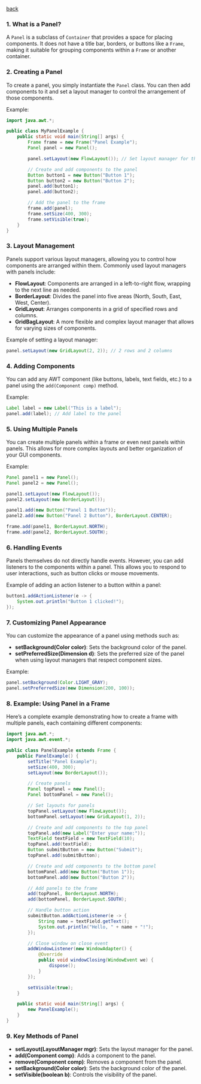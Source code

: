 [back](main.md)

### 1. **What is a Panel?**
A `Panel` is a subclass of `Container` that provides a space for placing components. It does not have a title bar, borders, or buttons like a `Frame`, making it suitable for grouping components within a `Frame` or another container.

### 2. **Creating a Panel**
To create a panel, you simply instantiate the `Panel` class. You can then add components to it and set a layout manager to control the arrangement of those components.

Example:
```java
import java.awt.*;

public class MyPanelExample {
    public static void main(String[] args) {
        Frame frame = new Frame("Panel Example");
        Panel panel = new Panel();

        panel.setLayout(new FlowLayout()); // Set layout manager for the panel

        // Create and add components to the panel
        Button button1 = new Button("Button 1");
        Button button2 = new Button("Button 2");
        panel.add(button1);
        panel.add(button2);

        // Add the panel to the frame
        frame.add(panel);
        frame.setSize(400, 300);
        frame.setVisible(true);
    }
}
```

### 3. **Layout Management**
Panels support various layout managers, allowing you to control how components are arranged within them. Commonly used layout managers with panels include:
- **FlowLayout**: Components are arranged in a left-to-right flow, wrapping to the next line as needed.
- **BorderLayout**: Divides the panel into five areas (North, South, East, West, Center).
- **GridLayout**: Arranges components in a grid of specified rows and columns.
- **GridBagLayout**: A more flexible and complex layout manager that allows for varying sizes of components.

Example of setting a layout manager:
```java
panel.setLayout(new GridLayout(2, 2)); // 2 rows and 2 columns
```

### 4. **Adding Components**
You can add any AWT component (like buttons, labels, text fields, etc.) to a panel using the `add(Component comp)` method.

Example:
```java
Label label = new Label("This is a label");
panel.add(label); // Add label to the panel
```

### 5. **Using Multiple Panels**
You can create multiple panels within a frame or even nest panels within panels. This allows for more complex layouts and better organization of your GUI components.

Example:
```java
Panel panel1 = new Panel();
Panel panel2 = new Panel();

panel1.setLayout(new FlowLayout());
panel2.setLayout(new BorderLayout());

panel1.add(new Button("Panel 1 Button"));
panel2.add(new Button("Panel 2 Button"), BorderLayout.CENTER);

frame.add(panel1, BorderLayout.NORTH);
frame.add(panel2, BorderLayout.SOUTH);
```

### 6. **Handling Events**
Panels themselves do not directly handle events. However, you can add listeners to the components within a panel. This allows you to respond to user interactions, such as button clicks or mouse movements.

Example of adding an action listener to a button within a panel:
```java
button1.addActionListener(e -> {
    System.out.println("Button 1 clicked!");
});
```

### 7. **Customizing Panel Appearance**
You can customize the appearance of a panel using methods such as:
- **setBackground(Color color)**: Sets the background color of the panel.
- **setPreferredSize(Dimension d)**: Sets the preferred size of the panel when using layout managers that respect component sizes.

Example:
```java
panel.setBackground(Color.LIGHT_GRAY);
panel.setPreferredSize(new Dimension(200, 100));
```

### 8. **Example: Using Panel in a Frame**
Here’s a complete example demonstrating how to create a frame with multiple panels, each containing different components:

```java
import java.awt.*;
import java.awt.event.*;

public class PanelExample extends Frame {
    public PanelExample() {
        setTitle("Panel Example");
        setSize(400, 300);
        setLayout(new BorderLayout());

        // Create panels
        Panel topPanel = new Panel();
        Panel bottomPanel = new Panel();

        // Set layouts for panels
        topPanel.setLayout(new FlowLayout());
        bottomPanel.setLayout(new GridLayout(1, 2));

        // Create and add components to the top panel
        topPanel.add(new Label("Enter your name:"));
        TextField textField = new TextField(10);
        topPanel.add(textField);
        Button submitButton = new Button("Submit");
        topPanel.add(submitButton);

        // Create and add components to the bottom panel
        bottomPanel.add(new Button("Button 1"));
        bottomPanel.add(new Button("Button 2"));

        // Add panels to the frame
        add(topPanel, BorderLayout.NORTH);
        add(bottomPanel, BorderLayout.SOUTH);

        // Handle button action
        submitButton.addActionListener(e -> {
            String name = textField.getText();
            System.out.println("Hello, " + name + "!");
        });

        // Close window on close event
        addWindowListener(new WindowAdapter() {
            @Override
            public void windowClosing(WindowEvent we) {
                dispose();
            }
        });

        setVisible(true);
    }

    public static void main(String[] args) {
        new PanelExample();
    }
}
```

### 9. **Key Methods of Panel**
- **setLayout(LayoutManager mgr)**: Sets the layout manager for the panel.
- **add(Component comp)**: Adds a component to the panel.
- **remove(Component comp)**: Removes a component from the panel.
- **setBackground(Color color)**: Sets the background color of the panel.
- **setVisible(boolean b)**: Controls the visibility of the panel.
